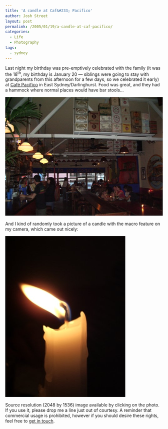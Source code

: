 ```yaml
---
title: 'A candle at Caf&#233; Pacifico'
author: Josh Street
layout: post
permalink: /2005/01/19/a-candle-at-caf-pacifico/
categories:
  - Life
  - Photography
tags:
  - sydney
---
```

<p>Last night my birthday was pre-emptively celebrated with the family (it was the 18<sup>th</sup>, my birthday is January 20 &#8212; siblings were going to stay with grandparents from this afternoon for a few days, so we celebrated it early) at <a href="http://www.cafepacifico.com.au/">Caf&#233; Pacifico</a> in East Sydney/Darlinghurst.  Food was great, and they had a hammock where normal places would have bar stools&#8230;</p>
<p><img src="/blog/wp-content/2005/01/cafepacifico.jpg" alt="A photograph of Caf&#233; Pacifico showing the hammock hanging from the ceiling." /></p>
<p>And I kind of randomly took a picture of a candle with the macro feature on my camera, which came out nicely:</p>
<p><a href="/blog/wp-content/2005/01/IMGP0327.JPG"><img src="/blog/wp-content/2005/01/candle.jpg" alt="A candle." /></a></p>
<p>Source resolution (2048 by 1536) image available by clicking on the photo.  If you use it, please drop me a line just out of courtesy.  A reminder that commercial usage is prohibited, however if you should desire these rights, feel free to <a href="/contact/">get in touch</a>.</p>
